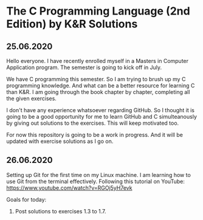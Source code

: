 # The C Programming Language (2nd Edition) by K&R Solutions

## 25.06.2020
Hello everyone. I have recently enrolled myself in a Masters in Computer Application program. The semester is going to kick off in July. 

We have C programming this semester. So I am trying to brush up my C programming knowledge. And what can be a better resource for learning C than K&R. I am going through the book chapter by chapter, completing all the given exercises. 

I don't have any experience whatsoever regarding GitHub. So I thought it is going to be a good opportunity for me to learn GitHub and C simulteanously by giving out solutions to the exercises. This will keep motivated too. 

For now this repository is going to be a work in progress. And it will be updated with exercise solutions as I go on.

## 26.06.2020
Setting up Git for the first time on my Linux machine. I am learning how to use Git from the terminal effectively. Following this tutorial on YouTube: https://www.youtube.com/watch?v=RGOj5yH7evk

Goals for today:
1. Post solutions to exercises 1.3 to 1.7.
